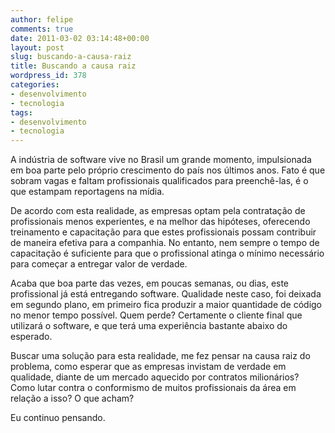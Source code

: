 ```yaml
---
author: felipe
comments: true
date: 2011-03-02 03:14:48+00:00
layout: post
slug: buscando-a-causa-raiz
title: Buscando a causa raiz
wordpress_id: 378
categories:
- desenvolvimento
- tecnologia
tags:
- desenvolvimento
- tecnologia
---
```


A indústria de software vive no Brasil um grande momento, impulsionada em boa parte pelo próprio crescimento do país nos últimos anos. Fato é que sobram vagas e faltam profissionais qualificados para preenchê-las, é o que estampam reportagens na mídia.

De acordo com esta realidade, as empresas optam pela contratação de profissionais menos experientes, e na melhor das hipóteses, oferecendo treinamento e capacitação para que estes profissionais possam contribuir de maneira efetiva para a companhia. No entanto, nem sempre o tempo de capacitação é suficiente para que o profissional atinga o mínimo necessário para começar a entregar valor de verdade.

Acaba que boa parte das vezes, em poucas semanas, ou dias, este profissional já está entregando software. Qualidade neste caso, foi deixada em segundo plano, em primeiro fica produzir a maior quantidade de código no menor tempo possível. Quem perde? Certamente o cliente final que utilizará o software, e que terá uma experiência bastante abaixo do esperado.

Buscar uma solução para esta realidade, me fez pensar na causa raiz do problema, como esperar que as empresas invistam de verdade em qualidade, diante de um mercado aquecido por contratos milionários? Como lutar contra o conformismo de muitos profissionais da área em relação a isso? O que acham?

Eu continuo pensando.
